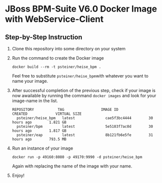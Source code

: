 JBoss BPM-Suite V6.0 Docker Image with WebService-Client
========================================================

Step-by-Step Instruction
------------------------
1. Clone this repository into some directory on your system
2. Run the command to create the Docker image

   ```
   docker build --rm -t psteiner/heise_bpm .
   ```

   Feel free to substitute `psteiner/heise_bpm`with whatever you want to name your image.
3. After successful completion of the previous step, check if your image is now awailable by running the command `docker images` and look for your image-name in the list. 

   ```
   REPOSITORY           TAG                 IMAGE ID            CREATED             VIRTUAL SIZE
     psteiner/heise_bpm   latest              cae5f3bc4444        30 hours ago        1.821 GB
     psteiner/bpm         latest              5e5103f7ac0d        30 hours ago        1.817 GB
     psteiner/eap         latest              8b121fb6e5fe        31 hours ago        793.5 MB
   ```
4. Run an instance of your image

   ```
   docker run -p 49160:8080 -p 49170:9990 -d psteiner/heise_bpm
   ```

   Again with replacing the name of the image with your name.
5. Enjoy!
